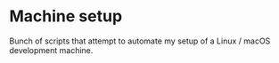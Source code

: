 # Machine setup
Bunch of scripts that attempt to automate my setup of a Linux / macOS development machine.
